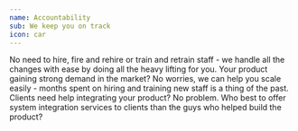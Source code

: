 ```yaml
---
name: Accountability
sub: We keep you on track
icon: car
---
```

No need to hire, fire and rehire or train and retrain staff - we handle all the changes with ease by doing all the heavy lifting for you. Your product gaining strong demand in the market? No worries, we can help you scale easily - months spent on hiring and training new staff is a thing of the past. Clients need help integrating your product? No problem. Who best to offer system integration services to clients than the guys who helped build the product? 
